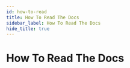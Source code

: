 ```yaml
---
id: how-to-read
title: How To Read The Docs
sidebar_label: How To Read The Docs
hide_title: true
---
```


# How To Read The Docs
